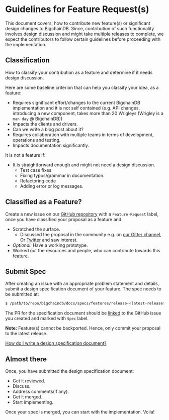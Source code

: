 # Guidelines for Feature Request(s)

This document covers, how to contribute new feature(s) or significant design changes to BigchainDB. Since, contribution
of such functionality involves design discussion and might take multiple releases to complete,
we expect the contributors to follow certain guidelines before proceeding with the implementation.


## Classification
How to classify your contribution as a feature and determine if it needs design discussion. 

Here are some baseline criterion that can help you classify your idea, as a feature:

- Requires significant effort/changes to the current BigchainDB implementation and it is not self
 contained (e.g. API changes,  introducing a new component, takes more than 20 Wrigleys
 (Wrigley is a `man day` @ BigchainDB))
- Impacts the clients and drivers.
- Can we write a blog post about it?
- Requires collaboration with multiple teams in terms of development, operations and testing.
- Impacts documentation significantly.

It is not a feature if:

- It is straightforward enough and might not need a design discussion.
  - Test case fixes
  - Fixing typos/grammar in documentation.
  - Refactoring code
  - Adding error or log messages.

## Classified as a Feature?
Create a new issue on our [GitHub repository](https://github.com/bigchaindb/bigchaindb/issues/new) with a
`Feature-Request` label, once you have classified your proposal as a feature and:

- Scratched the surface.
  - Discussed the proposal in the community e.g. on [our Gitter channel](https://gitter.im/bigchaindb/bigchaindb),
  Or [Twitter](https://twitter.com/BigchainDB) and saw interest.
- *Optional:* Have a working prototype.
- Worked out the resources and people, who can contribute towards this feature.

## Submit Spec
After creating an issue with an appropriate problem statement and details, submit a design specification document
of your feature. The spec needs to be submitted at:

```bash
$ /path/to/repo/bigchaindb/docs/specs/features/release-<latest-release>
``` 

The PR for the specification document should be
[linked](https://help.github.com/articles/autolinked-references-and-urls/) to the GitHub issue you created and
marked with `Spec` label.

**Note:** Feature(s) cannot be backported. Hence, only commit your proposal to the latest release.

[How do I write a design specification document?](examples/example-feature-x-spec.rst)

## Almost there
Once, you have submitted the design specification document:

- Get it reviewed.
- Discuss.
- Address comments(if any).
- Get it merged.
- Start implementing.

Once your spec is merged, you can start with the implementation. Voila!

